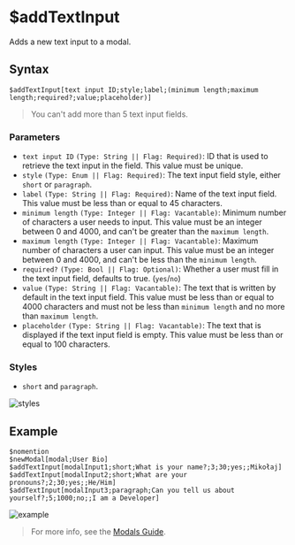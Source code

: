 # $addTextInput
Adds a new text input to a modal.

## Syntax
```
$addTextInput[text input ID;style;label;(minimum length;maximum length;required?;value;placeholder)]
```
> You can't add more than 5 text input fields.

### Parameters
- `text input ID` `(Type: String || Flag: Required)`: ID that is used to retrieve the text input in the field. This value must be unique.
- `style` `(Type: Enum || Flag: Required)`: The text input field style, either `short` or `paragraph`.
- `label` `(Type: String || Flag: Required)`: Name of the text input field. This value must be less than or equal to 45 characters.
- `minimum length` `(Type: Integer || Flag: Vacantable)`: Minimum number of characters a user needs to input. This value must be an integer between 0 and 4000, and can't be greater than the `maximum length`.
- `maximum length` `(Type: Integer || Flag: Vacantable)`: Maximum number of characters a user can input. This value must be an integer between 0 and 4000, and can't be less than the `minimum length`.  
- `required?` `(Type: Bool || Flag: Optional)`: Whether a user must fill in the text input field, defaults to true. (`yes`/`no`)
- `value` `(Type: String || Flag: Vacantable)`: The text that is written by default in the text input field. This value must be less than or equal to 4000 characters and must not be less than `minimum length` and no more than `maximum length`.
- `placeholder` `(Type: String || Flag: Vacantable)`: The text that is displayed if the text input field is empty. This value must be less than or equal to 100 characters.

### Styles
- `short` and `paragraph`.

![styles](https://user-images.githubusercontent.com/113303649/209936324-5a9f1d2b-8eea-48d4-b3cb-749a6d68c2d2.png)


## Example
```
$nomention
$newModal[modal;User Bio]
$addTextInput[modalInput1;short;What is your name?;3;30;yes;;Mikołaj]
$addTextInput[modalInput2;short;What are your pronouns?;2;30;yes;;He/Him]
$addTextInput[modalInput3;paragraph;Can you tell us about yourself?;5;1000;no;;I am a Developer]
```
![example](https://user-images.githubusercontent.com/113303649/209936030-02352d16-a81f-486f-aa32-839c82f4fa6d.png)

> For more info, see the [Modals Guide](../guides/modals.md).
